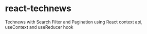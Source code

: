 # react-technews
Technews with Search Filter and Pagination using React context api, useContext and useReducer hook

